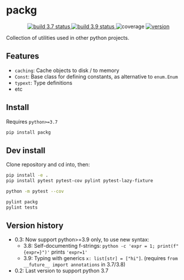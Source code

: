 # packg

<p align="center">
<a href="https://github.com/gingsi/packg/actions/workflows/build_py37.yml">
  <img alt="build 3.7 status" title="build 3.7 status" src="https://img.shields.io/github/actions/workflow/status/gingsi/packg/build_py37.yml?branch=main&label=build%203.7" />
</a>
<a href="https://github.com/gingsi/packg/actions/workflows/build_py39.yml">
  <img alt="build 3.9 status" title="build 3.9 status" src="https://img.shields.io/github/actions/workflow/status/gingsi/packg/build_py39.yml?branch=main&label=build%203.9" />
</a>
<img alt="coverage" title="coverage" src="https://raw.githubusercontent.com/gingsi/packg/main/docs/coverage.svg" />
<a href="https://pypi.org/project/packg/">
  <img alt="version" title="version" src="https://img.shields.io/pypi/v/packg?color=success" />
</a>
</p>

Collection of utilities used in other python projects.

## Features

* `caching`: Cache objects to disk / to memory
* `Const`: Base class for defining constants, as alternative to `enum.Enum`
* `typext`: Type definitions
* etc

## Install

Requires `python>=3.7`

```bash
pip install packg
```

## Dev install

Clone repository and cd into, then:

~~~bash
pip install -e .
pip install pytest pytest-cov pylint pytest-lazy-fixture

python -m pytest --cov

pylint packg
pylint tests
~~~

## Version history

- 0.3: Now support python>=3.9 only, to use new syntax:
    - 3.8: Self-documenting f-strings: `python -c 'expr = 1; print(f"{expr=}")'` prints `'expr=1'`
    - 3.9: Typing with generics `x: list[str] = ["hi"]`.
      (requires `from __future__ import annotations` in 3.7/3.8)
- 0.2: Last version to support python 3.7
